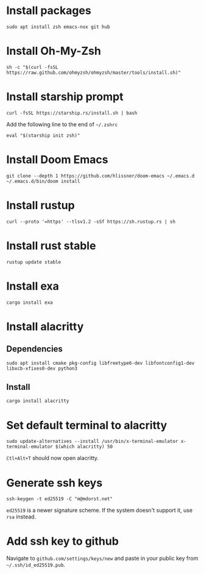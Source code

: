 # Install packages
```
sudo apt install zsh emacs-nox git hub
```

# Install Oh-My-Zsh
```
sh -c "$(curl -fsSL https://raw.github.com/ohmyzsh/ohmyzsh/master/tools/install.sh)"
```

# Install starship prompt
```
curl -fsSL https://starship.rs/install.sh | bash
```

Add the following line to the end of `~/.zshrc`
```
eval "$(starship init zsh)"
```

# Install Doom Emacs
```
git clone --depth 1 https://github.com/hlissner/doom-emacs ~/.emacs.d
~/.emacs.d/bin/doom install
```

# Install rustup
```
curl --proto '=https' --tlsv1.2 -sSf https://sh.rustup.rs | sh
```

# Install rust stable
```
rustup update stable
```

# Install exa
```
cargo install exa
```

# Install alacritty

## Dependencies
```
sudo apt install cmake pkg-config libfreetype6-dev libfontconfig1-dev libxcb-xfixes0-dev python3
```

## Install
```
cargo install alacritty
```

# Set default terminal to alacritty
```
sudo update-alternatives --install /usr/bin/x-terminal-emulator x-terminal-emulator $(which alacritty) 50
```

`Ctl+Alt+T` should now open alacritty.

# Generate ssh keys
```
ssh-keygen -t ed25519 -C "m@mdorst.net"
```

`ed25519` is a newer signature scheme. If the system doesn't support it, use `rsa` instead.

# Add ssh key to github

Navigate to `github.com/settings/keys/new` and paste in your public key from `~/.ssh/id_ed25519.pub`.

